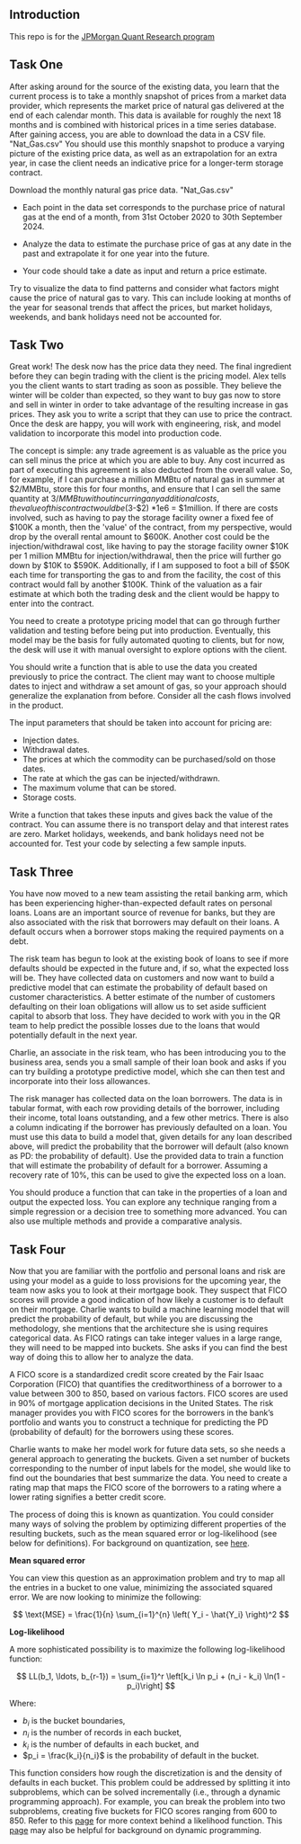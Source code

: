 ## Introduction
This repo is for the [JPMorgan Quant Research program
](https://www.theforage.com/simulations/jpmorgan/quantitative-research-11oc)

## Task One

After asking around for the source of the existing data, you learn that the current process is to take a monthly snapshot of prices from a market data provider, which represents the market price of natural gas delivered at the end of each calendar month. This data is available for roughly the next 18 months and is combined with historical prices in a time series database. After gaining access, you are able to download the data in a CSV file. "Nat_Gas.csv"
You should use this monthly snapshot to produce a varying picture of the existing price data, as well as an extrapolation for an extra year, in case the client needs an indicative price for a longer-term storage contract.

Download the monthly natural gas price data. "Nat_Gas.csv"
    
- Each point in the data set corresponds to the purchase price of natural gas at the end of a month, from 31st October 2020 to 30th September 2024.
    
- Analyze the data to estimate the purchase price of gas at any date in the past and extrapolate it for one year into the future. 
    
- Your code should take a date as input and return a price estimate.
    
Try to visualize the data to find patterns and consider what factors might cause the price of natural gas to vary. This can include looking at months of the year for seasonal trends that affect the prices, but market holidays, weekends, and bank holidays need not be accounted for.

## Task Two

Great work! The desk now has the price data they need. The final ingredient before they can begin trading with the client is the pricing model. Alex tells you the client wants to start trading as soon as possible. They believe the winter will be colder than expected, so they want to buy gas now to store and sell in winter in order to take advantage of the resulting increase in gas prices. They ask you to write a script that they can use to price the contract. Once the desk are happy, you will work with engineering, risk, and model validation to incorporate this model into production code.

The concept is simple: any trade agreement is as valuable as the price you can sell minus the price at which you are able to buy. Any cost incurred as part of executing this agreement is also deducted from the overall value. So, for example, if I can purchase a million MMBtu of natural gas in summer at $2/MMBtu, store this for four months, and ensure that I can sell the same quantity at $3/MMBtu without incurring any additional costs, the value of this contract would be ($3-$2) *1e6 = $1million. If there are costs involved, such as having to pay the storage facility owner a fixed fee of $100K a month, then the 'value' of the contract, from my perspective, would drop by the overall rental amount to $600K. Another cost could be the injection/withdrawal cost, like having to pay the storage facility owner $10K per 1 million MMBtu for injection/withdrawal, then the price will further go down by $10K to $590K. Additionally, if I am supposed to foot a bill of $50K each time for transporting the gas to and from the facility, the cost of this contract would fall by another $100K. Think of the valuation as a fair estimate at which both the trading desk and the client would be happy to enter into the contract. 

You need to create a prototype pricing model that can go through further validation and testing before being put into production. Eventually, this model may be the basis for fully automated quoting to clients, but for now, the desk will use it with manual oversight to explore options with the client. 

You should write a function that is able to use the data you created previously to price the contract. The client may want to choose multiple dates to inject and withdraw a set amount of gas, so your approach should generalize the explanation from before. Consider all the cash flows involved in the product.

The input parameters that should be taken into account for pricing are:

- Injection dates. 
- Withdrawal dates.
- The prices at which the commodity can be purchased/sold on those dates.
- The rate at which the gas can be injected/withdrawn.
- The maximum volume that can be stored.
- Storage costs.

Write a function that takes these inputs and gives back the value of the contract. You can assume there is no transport delay and that interest rates are zero. Market holidays, weekends, and bank holidays need not be accounted for. Test your code by selecting a few sample inputs.

## Task Three

You have now moved to a new team assisting the retail banking arm, which has been experiencing higher-than-expected default rates on personal loans. Loans are an important source of revenue for banks, but they are also associated with the risk that borrowers may default on their loans. A default occurs when a borrower stops making the required payments on a debt.

The risk team has begun to look at the existing book of loans to see if more defaults should be expected in the future and, if so, what the expected loss will be. They have collected data on customers and now want to build a predictive model that can estimate the probability of default based on customer characteristics. A better estimate of the number of customers defaulting on their loan obligations will allow us to set aside sufficient capital to absorb that loss. They have decided to work with you in the QR team to help predict the possible losses due to the loans that would potentially default in the next year.

Charlie, an associate in the risk team, who has been introducing you to the business area, sends you a small sample of their loan book and asks if you can try building a prototype predictive model, which she can then test and incorporate into their loss allowances.

The risk manager has collected data on the loan borrowers. The data is in tabular format, with each row providing details of the borrower, including their income, total loans outstanding, and a few other metrics. There is also a column indicating if the borrower has previously defaulted on a loan. You must use this data to build a model that, given details for any loan described above, will predict the probability that the borrower will default (also known as PD: the probability of default). Use the provided data to train a function that will estimate the probability of default for a borrower. Assuming a recovery rate of 10%, this can be used to give the expected loss on a loan.

You should produce a function that can take in the properties of a loan and output the expected loss.
You can explore any technique ranging from a simple regression or a decision tree to something more advanced. You can also use multiple methods and provide a comparative analysis.

## Task Four

Now that you are familiar with the portfolio and personal loans and risk are using your model as a guide to loss provisions for the upcoming year, the team now asks you to look at their mortgage book. They suspect that FICO scores will provide a good indication of how likely a customer is to default on their mortgage. Charlie wants to build a machine learning model that will predict the probability of default, but while you are discussing the methodology, she mentions that the architecture she is using requires categorical data. As FICO ratings can take integer values in a large range, they will need to be mapped into buckets. She asks if you can find the best way of doing this to allow her to analyze the data.

A FICO score is a standardized credit score created by the Fair Isaac Corporation (FICO) that quantifies the creditworthiness of a borrower to a value between 300 to 850, based on various factors. FICO scores are used in 90% of mortgage application decisions in the United States. The risk manager provides you with FICO scores for the borrowers in the bank’s portfolio and wants you to construct a technique for predicting the PD (probability of default) for the borrowers using these scores. 

Charlie wants to make her model work for future data sets, so she needs a general approach to generating the buckets. Given a set number of buckets corresponding to the number of input labels for the model, she would like to find out the boundaries that best summarize the data. You need to create a rating map that maps the FICO score of the borrowers to a rating where a lower rating signifies a better credit score.

The process of doing this is known as quantization. You could consider many ways of solving the problem by optimizing different properties of the resulting buckets, such as the mean squared error or log-likelihood (see below for definitions). For background on quantization, see [here](https://en.wikipedia.org/wiki/Quantization_(signal_processing)).

**Mean squared error**

You can view this question as an approximation problem and try to map all the entries in a bucket to one value, minimizing the associated squared error. We are now looking to minimize the following:

$$
\text{MSE} = \frac{1}{n} \sum_{i=1}^{n} \left( Y_i - \hat{Y_i} \right)^2
$$

**Log-likelihood**

A more sophisticated possibility is to maximize the following log-likelihood function:

$$
LL(b_1, \ldots, b_{r-1}) = \sum_{i=1}^r \left[k_i \ln p_i + (n_i - k_i) \ln(1 - p_i)\right]
$$

Where:
- $b_i$ is the bucket boundaries,
- $n_i$ is the number of records in each bucket,
- $k_i$ is the number of defaults in each bucket, and
- $p_i = \frac{k_i}{n_i}$ is the probability of default in the bucket.

This function considers how rough the discretization is and the density of defaults in each bucket. This problem could be addressed by splitting it into subproblems, which can be solved incrementally (i.e., through a dynamic programming approach). For example, you can break the problem into two subproblems, creating five buckets for FICO scores ranging from ​600 to 850. Refer to this [page](https://en.wikipedia.org/wiki/Likelihood_function) for more context behind a likelihood function. This [page](https://en.wikipedia.org/wiki/Dynamic_programming#Computer_programming) may also be helpful for background on dynamic programming. 

